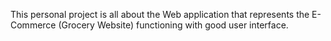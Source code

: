 This personal project is all about the Web application that represents the E-Commerce (Grocery Website) functioning with good user interface.
